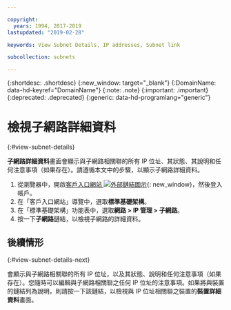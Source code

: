 ```yaml
---

copyright:
  years: 1994, 2017-2019
lastupdated: "2019-02-28"

keywords: View Subnet Details, IP addresses, Subnet link

subcollection: subnets

---
```


{:shortdesc: .shortdesc}
{:new_window: target="_blank"}
{:DomainName: data-hd-keyref="DomainName"}
{:note: .note}
{:important: .important}
{:deprecated: .deprecated}
{:generic: data-hd-programlang="generic"}

# 檢視子網路詳細資料
{:#view-subnet-details}

**子網路詳細資料**畫面會顯示與子網路相關聯的所有 IP 位址、其狀態、其說明和任何注意事項（如果存在）。請遵循本文中的步驟，以顯示子網路詳細資料。

1. 從瀏覽器中，開啟[客戶入口網站 ![外部鏈結圖示](../../icons/launch-glyph.svg "外部鏈結圖示")](https://{DomainName}/){: new_window}，然後登入帳戶。
1. 在「客戶入口網站」導覽中，選取**標準基礎架構**。
1. 在「標準基礎架構」功能表中，選取**網路 > IP 管理 > 子網路**。
1. 按一下**子網路**鏈結，以檢視子網路的詳細資料。

## 後續情形
{:#view-subnet-details-next}

會顯示與子網路相關聯的所有 IP 位址，以及其狀態、說明和任何注意事項（如果存在）。您隨時可以編輯與子網路相關聯之任何 IP 位址的注意事項。如果將與裝置的鏈結列為說明，則請按一下該鏈結，以檢視與 IP 位址相關聯之裝置的**裝置詳細資料**畫面。
